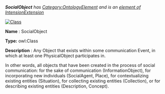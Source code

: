 ___SocialObject__ 
 has
 [Category:OntologyElement](../../Category/OntologyElement "Category:OntologyElement") 
 and is an
 [element of](../../Property/ElementOf "Property:ElementOf") 
[IntensionExtension](../../Submissions/IntensionExtension "Submissions:IntensionExtension")_




  





[![Class](../../images/thumb/2/27/Class.gif/45px-Class.gif)](../../Image/Class.gif "Class")


__Name__ 
 : SocialObject
 



__Type:__ 
 owl:Class
 



__Description__ 
 : Any Object that exists within some communication Event, in which at least one PhysicalObject participates in.
 



 In other words, all objects that have been created in the process of social communication: for the sake of communication (InformationObject), for incorporating new individuals (SocialAgent, Place), for contextualizing existing entities (Situation), for collecting existing entities (Collection), or for describing existing entities (Description, Concept).